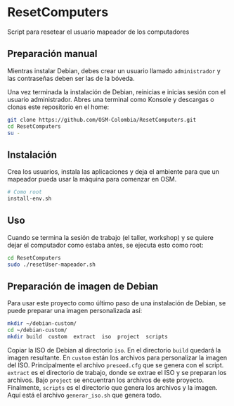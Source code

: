 # ResetComputers
Script para resetear el usuario mapeador de los computadores

## Preparación manual

Mientras instalar Debian, debes crear un usuario llamado ```administrador``` y las contraseñas deben ser las de la bóveda.

Una vez terminada la instalación de Debian, reinicias e inicias sesión con el usuario administrador. Abres una terminal como Konsole y descargas o clonas este repositorio en el home:

```bash
git clone https://github.com/OSM-Colombia/ResetComputers.git
cd ResetComputers
su -
```

## Instalación

Crea los usuarios, instala las aplicaciones y deja el ambiente para que un mapeador pueda usar la máquina para comenzar en OSM.

```bash
# Como root
install-env.sh
```

## Uso

Cuando se termina la sesión de trabajo (el taller, workshop) y se quiere dejar el computador como estaba antes, se ejecuta esto como root:

```bash
cd ResetComputers
sudo ./resetUser-mapeador.sh
```

## Preparación de imagen de Debian

Para usar este proyecto como último paso de una instalación de Debian, se puede preparar una imagen personalizada así:

```bash
mkdir ~/debian-custom/
cd ~/debian-custom/
mkdir build  custom  extract  iso  project  scripts
```

Copiar la ISO de Debian al directorio ```iso```.
En el directorio ```build``` quedará la imagen resultante.
En ```custom``` están los archivos para personalizar la imagen del ISO. Principalmente el archivo ```preseed.cfg``` que se genera con el script.
```extract``` es el directorio de trabajo, donde se extrae el ISO y se preparan los archivos.
Bajo ```project``` se encuentran los archivos de este proyecto.
Finalmente, ```scripts``` es el directorio que genera los archivos y la imagen. Aquí está el archivo ```generar_iso.sh``` que genera todo.
